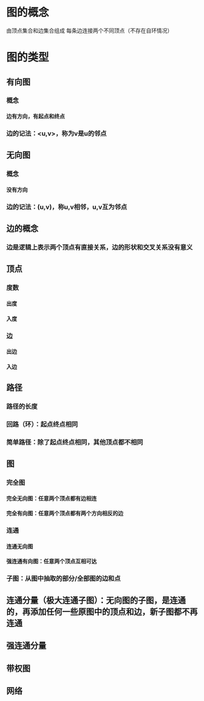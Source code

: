# 图的概念
  由顶点集合和边集合组成
  每条边连接两个不同顶点（不存在自环情况）
# 图的类型
## 有向图
### 概念
#### 边有方向，有起点和终点
### 边的记法：<u,v>，称为v是u的邻点


## 无向图
### 概念
#### 没有方向
### 边的记法：(u,v)，称u,v相邻，u,v互为邻点


## 边的概念
### 边是逻辑上表示两个顶点有直接关系，边的形状和交叉关系没有意义

## 顶点
### 度数
#### 出度
#### 入度
### 边
#### 出边
#### 入边

## 路径
### 路径的长度
### 回路（环）：起点终点相同
### 简单路径：除了起点终点相同，其他顶点都不相同

## 图
### 完全图
#### 完全无向图：任意两个顶点都有边相连
#### 完全有向图：任意两个顶点都有两个方向相反的边
### 连通
#### 连通无向图
#### 强连通有向图：任意两个顶点互相可达

### 子图：从图中抽取的部分/全部图的边和点
## 连通分量（极大连通子图）：无向图的子图，是连通的，再添加任何一些原图中的顶点和边，新子图都不再连通
## 强连通分量

## 带权图

## 网络
